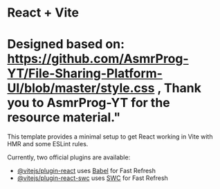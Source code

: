 # React + Vite
# Designed based on: https://github.com/AsmrProg-YT/File-Sharing-Platform-UI/blob/master/style.css  , Thank you to AsmrProg-YT for the resource material."
This template provides a minimal setup to get React working in Vite with HMR and some ESLint rules.

Currently, two official plugins are available:

- [@vitejs/plugin-react](https://github.com/vitejs/vite-plugin-react/blob/main/packages/plugin-react/README.md) uses [Babel](https://babeljs.io/) for Fast Refresh
- [@vitejs/plugin-react-swc](https://github.com/vitejs/vite-plugin-react-swc) uses [SWC](https://swc.rs/) for Fast Refresh
